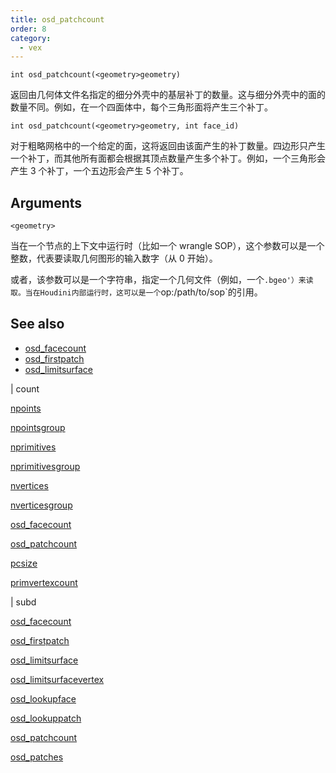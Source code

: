 ```yaml
---
title: osd_patchcount
order: 8
category:
  - vex
---
```


`int osd_patchcount(<geometry>geometry)`

返回由几何体文件名指定的细分外壳中的基层补丁的数量。这与细分外壳中的面的数量不同。例如，在一个四面体中，每个三角形面将产生三个补丁。

`int osd_patchcount(<geometry>geometry, int face_id)`

对于粗略网格中的一个给定的面，这将返回由该面产生的补丁数量。四边形只产生一个补丁，而其他所有面都会根据其顶点数量产生多个补丁。例如，一个三角形会产生 3 个补丁，一个五边形会产生 5 个补丁。

## Arguments

`<geometry>`

当在一个节点的上下文中运行时（比如一个 wrangle SOP），这个参数可以是一个整数，代表要读取几何图形的输入数字（从 0 开始）。

或者，该参数可以是一个字符串，指定一个几何文件（例如，一个`.bgeo'）来读取。当在Houdini内部运行时，这可以是一个`op:/path/to/sop`的引用。

## See also

- [osd_facecount](osd_facecount.html)
- [osd_firstpatch](osd_firstpatch.html)
- [osd_limitsurface](osd_limitsurface.html)

|
count

[npoints](npoints.html)

[npointsgroup](npointsgroup.html)

[nprimitives](nprimitives.html)

[nprimitivesgroup](nprimitivesgroup.html)

[nvertices](nvertices.html)

[nverticesgroup](nverticesgroup.html)

[osd_facecount](osd_facecount.html)

[osd_patchcount](osd_patchcount.html)

[pcsize](pcsize.html)

[primvertexcount](primvertexcount.html)

|
subd

[osd_facecount](osd_facecount.html)

[osd_firstpatch](osd_firstpatch.html)

[osd_limitsurface](osd_limitsurface.html)

[osd_limitsurfacevertex](osd_limitsurfacevertex.html)

[osd_lookupface](osd_lookupface.html)

[osd_lookuppatch](osd_lookuppatch.html)

[osd_patchcount](osd_patchcount.html)

[osd_patches](osd_patches.html)
